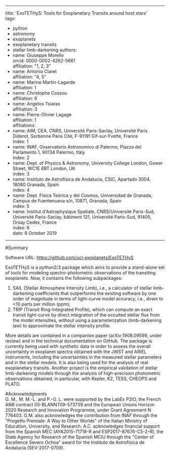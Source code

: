 ---
title: 'ExoTETHyS: Tools for Exoplanetary Transits around host stars'  
tags:
 - python
 - astronomy
 - exoplanets
 - exoplanetary transits
 - stellar limb-darkening
authors:  
 - name: Giuseppe Morello  
   orcid: 0000-0002-4262-5661  
   affiliation: "1, 2, 3"  
 - name: Antonio Claret    
   affiliation: "4, 5"  
 - name: Marine Martin-Lagarde   
   affiliation: 1  
 - name: Christophe Cossou   
   affiliation: 6  
 - name: Angelos Tsiaras   
   affiliation: 3  
 - name: Pierre-Olivier Lagage    
   affiliation: 1  
affiliations:  
 - name: AIM, CEA, CNRS, Université Paris-Saclay, Université Paris Diderot, Sorbonne Paris Cité, F-91191 Gif-sur-Yvette, France  
   index: 1  
 - name: INAF, Osservatorio Astronomico di Palermo, Piazza del Parlamento 1, 90134 Palermo, Italy  
   index: 2  
 - name: Dept. of Physics & Astronomy, University College London, Gower Street, WC1E 6BT London, UK  
   index: 3  
 - name: Instituto de Astrofísica de Andalucía, CSIC, Apartado 3004, 18080 Granada, Spain  
   index: 4  
 - name: Dept. Física Teórica y del Cosmos, Universidad de Granada, Campus de Fuentenueva s/n, 10871, Granada, Spain  
   index: 5  
 - name: Institut d'Astrophysique Spatiale, CNRS/Université Paris-Sud, Université Paris-Saclay, bâtiment 121, Université Paris-Sud, 91405, Orsay Cedex, France  
   index: 6  
 date: 8 October 2019  

 ---

#Summary 
 
Software URL: <https://github.com/ucl-exoplanets/ExoTETHyS>

ExoTETHyS is a python2/3 package which aims to provide a stand-alone set of tools for modeling spectro-photometric observations of the transiting exoplanets. Now, it contains the following subpackages:  
1. SAIL (Stellar Atmosphere Intensity Limb), i.e., a calculator of stellar limb-darkening coefficients that outperforms the existing software by one order of magnitude in terms of light-curve model accuracy, i.e., down to <10 parts per million (ppm);  
2. TRIP (Transit Ring-Integrated Profile), which can compute an exact transit light-curve by direct integration of the occulted stellar flux from the model intensities, without using a parameterization (limb-darkening law) to approximate the stellar intensity profile.

More details are contained in a companion paper (arXiv:1908.09599, under review) and in the technical documentation on GitHub. The package is currently being used with synthetic data in order to assess the overall uncertainty in exoplanet spectra obtained with the JWST and ARIEL instruments, including the uncertainties in the measured stellar parameters and in the stellar models. It is also being used for the analysis of real exoplanetary transits. Another project is the empirical validation of stellar limb-darkening models through the analysis of high-precision photometric observations obtained, in particular, with Kepler, K2, TESS, CHEOPS and PLATO.


#Acknowledgments  
G. M., M. M.-L. and P.-O. L. were supported by the LabEx P2IO, the French ANR contract 05-BLANNT09-573739 and the European Unions Horizon 2020 Research and Innovation Programme, under Grant Agreement N 776403. G.M. also acknowledges the contribution from INAF through the "Progetto Premiale: A Way to Other Worlds" of the Italian Ministry of Education, University, and Research. 
A.C. acknowledges financial support from the Spanish MEC (AYA2015-71718-R and ESP2017-87676-C5-2-R), the State Agency for Research of the Spanish MCIU through the "Center of Excellence Severo Ochoa" award for the Instituto de Astrofísica de Andalucía (SEV-2017-0709). 
